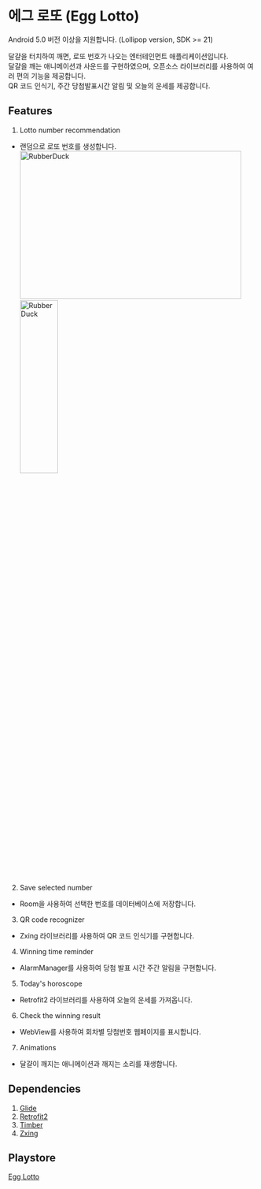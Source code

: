 # 에그 로또 (Egg Lotto)
Android 5.0 버전 이상을 지원합니다. (Lollipop version, SDK >= 21)

달걀을 터치하여 깨면, 로또 번호가 나오는 엔터테인먼트 애플리케이션입니다.</br>
달걀을 깨는 애니메이션과 사운드를 구현하였으며, 오픈소스 라이브러리를 사용하여 여러 편의 기능을 제공합니다.</br>
QR 코드 인식기, 주간 당첨발표시간 알림 및 오늘의 운세를 제공합니다.

## Features
1. Lotto number recommendation
* 랜덤으로 로또 번호를 생성합니다.
<img src="/path/to/img.jpg" width="450px" height="300px" title="px(픽셀) 크기 설정" alt="RubberDuck"></img><br/>
<img src="/path/to/img.jpg" width="40%" height="30%" title="px(픽셀) 크기 설정" alt="RubberDuck"></img>
2. Save selected number
* Room을 사용하여 선택한 번호를 데이터베이스에 저장합니다.
3. QR code recognizer
* Zxing 라이브러리를 사용하여 QR 코드 인식기를 구현합니다.
4. Winning time reminder
* AlarmManager를 사용하여 당첨 발표 시간 주간 알림을 구현합니다. 
5. Today's horoscope
* Retrofit2 라이브러리를 사용하여 오늘의 운세를 가져옵니다.
6. Check the winning result
* WebView를 사용하여 회차별 당첨번호 웹페이지를 표시합니다.
7. Animations
* 달걀이 깨지는 애니메이션과 깨지는 소리를 재생합니다.

## Dependencies
1. [Glide](https://github.com/bumptech/glide)
2. [Retrofit2](https://square.github.io/retrofit/)
3. [Timber](https://github.com/JakeWharton/timber)
4. [Zxing](https://github.com/journeyapps/zxing-android-embedded)

## Playstore
[Egg Lotto](https://play.google.com/store/apps/details?id=com.duke.xial.elliot.kim.kotlin.egglotto)
